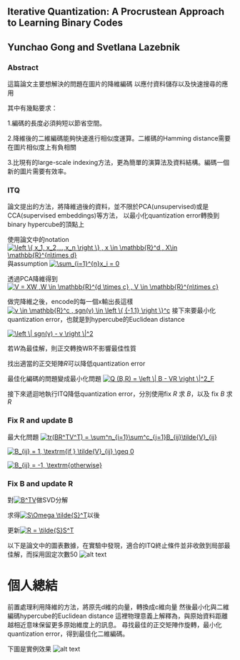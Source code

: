 
## Iterative Quantization: A Procrustean Approach to Learning Binary Codes
## Yunchao Gong and Svetlana Lazebnik


### Abstract

這篇論文主要想解決的問題在圖片的降維編碼
以應付資料儲存以及快速搜尋的應用

其中有幾點要求：

1.編碼的長度必須夠短以節省空間。

2.降維後的二維編碼能夠快速進行相似度運算。二維碼的Hamming distance需要在圖片相似度上有負相關

3.比現有的large-scale indexing方法，更為簡單的演算法及資料結構。編碼一個新的圖片需要有效率。


### ITQ
論文提出的方法，將降維過後的資料，並不限於PCA(unsupervised)或是CCA(supervised embeddings)等方法，
以最小化quantization error轉換到binary hypercube的頂點上

使用論文中的notation 
<a href="https://www.codecogs.com/eqnedit.php?latex=\left&space;\{&space;x_1,&space;x_2,...,x_n&space;\right&space;\}&space;,&space;x&space;\in&space;\mathbb{R}^d&space;,&space;X\in&space;\mathbb{R}^{n\times&space;d}" target="_blank"><img src="https://latex.codecogs.com/gif.latex?\left&space;\{&space;x_1,&space;x_2,...,x_n&space;\right&space;\}&space;,&space;x&space;\in&space;\mathbb{R}^d&space;,&space;X\in&space;\mathbb{R}^{n\times&space;d}" title="\left \{ x_1, x_2,...,x_n \right \} , x \in \mathbb{R}^d , X\in \mathbb{R}^{n\times d}" /></a>
與assumption 
<a href="https://www.codecogs.com/eqnedit.php?latex=\sum_{i=1}^{n}x_i&space;=&space;0" target="_blank"><img src="https://latex.codecogs.com/gif.latex?\sum_{i=1}^{n}x_i&space;=&space;0" title="\sum_{i=1}^{n}x_i = 0" /></a>

透過PCA降維得到<a href="https://www.codecogs.com/eqnedit.php?latex=V&space;=&space;XW&space;,W&space;\in&space;\mathbb{R}^{d&space;\times&space;c}&space;,&space;V&space;\in&space;\mathbb{R}^{n\times&space;c}" target="_blank"><img src="https://latex.codecogs.com/gif.latex?V&space;=&space;XW&space;,W&space;\in&space;\mathbb{R}^{d&space;\times&space;c}&space;,&space;V&space;\in&space;\mathbb{R}^{n\times&space;c}" title="V = XW ,W \in \mathbb{R}^{d \times c} , V \in \mathbb{R}^{n\times c}" /></a>

做完降維之後，encode的每一個x輸出長這樣<a href="https://www.codecogs.com/eqnedit.php?latex=v&space;\in&space;\mathbb{R}^c&space;,&space;sgn(v)&space;\in&space;\left&space;\{&space;{-1,1}&space;\right&space;\}^c" target="_blank"><img src="https://latex.codecogs.com/gif.latex?v&space;\in&space;\mathbb{R}^c&space;,&space;sgn(v)&space;\in&space;\left&space;\{&space;{-1,1}&space;\right&space;\}^c" title="v \in \mathbb{R}^c , sgn(v) \in \left \{ {-1,1} \right \}^c" /></a>
接下來要最小化quantization error，也就是到hypercube的Euclidean distance

<a href="https://www.codecogs.com/eqnedit.php?latex=\left&space;\|&space;sgn(v)&space;-&space;v&space;\right&space;\|^2" target="_blank"><img src="https://latex.codecogs.com/gif.latex?\left&space;\|&space;sgn(v)&space;-&space;v&space;\right&space;\|^2" title="\left \| sgn(v) - v \right \|^2" /></a>


若*W*為最佳解，則正交轉換WR不影響最佳性質

找出適當的正交矩陣*R*可以降低quantization error

最佳化編碼的問題變成最小化問題
<a href="https://www.codecogs.com/eqnedit.php?latex=Q&space;(B,R)&space;=&space;\left&space;\|&space;B&space;-&space;VR&space;\right&space;\|^2_F" target="_blank"><img src="https://latex.codecogs.com/gif.latex?Q&space;(B,R)&space;=&space;\left&space;\|&space;B&space;-&space;VR&space;\right&space;\|^2_F" title="Q (B,R) = \left \| B - VR \right \|^2_F" /></a>

接下來遞迴地執行ITQ降低quantization error，分別使用fix *R* 求 *B*，以及 fix *B* 求 *R*


### Fix R and update B
最大化問題
<a href="https://www.codecogs.com/eqnedit.php?latex=tr(BR^TV^T)&space;=&space;\sum^n_{i=1}\sum^c_{j=1}B_{ij}\tilde{V}_{ij}" target="_blank"><img src="https://latex.codecogs.com/gif.latex?tr(BR^TV^T)&space;=&space;\sum^n_{i=1}\sum^c_{j=1}B_{ij}\tilde{V}_{ij}" title="tr(BR^TV^T) = \sum^n_{i=1}\sum^c_{j=1}B_{ij}\tilde{V}_{ij}" /></a>

<a href="https://www.codecogs.com/eqnedit.php?latex=B_{ij}&space;=&space;1,&space;\textrm{if&space;}&space;\tilde{V}_{ij}&space;\geq&space;0" target="_blank"><img src="https://latex.codecogs.com/gif.latex?B_{ij}&space;=&space;1,&space;\textrm{if&space;}&space;\tilde{V}_{ij}&space;\geq&space;0" title="B_{ij} = 1, \textrm{if } \tilde{V}_{ij} \geq 0" /></a>

<a href="https://www.codecogs.com/eqnedit.php?latex=B_{ij}&space;=&space;-1,&space;\textrm{otherwise}" target="_blank"><img src="https://latex.codecogs.com/gif.latex?B_{ij}&space;=&space;-1,&space;\textrm{otherwise}" title="B_{ij} = -1, \textrm{otherwise}" /></a>

### Fix B and update R
對<a href="https://www.codecogs.com/eqnedit.php?latex=B^TV" target="_blank"><img src="https://latex.codecogs.com/gif.latex?B^TV" title="B^TV" /></a>做SVD分解

求得<a href="https://www.codecogs.com/eqnedit.php?latex=S\Omega&space;\tilde{S}^T" target="_blank"><img src="https://latex.codecogs.com/gif.latex?S\Omega&space;\tilde{S}^T" title="S\Omega \tilde{S}^T" /></a>以後

更新<a href="https://www.codecogs.com/eqnedit.php?latex=R&space;=&space;\tilde{S}S^T" target="_blank"><img src="https://latex.codecogs.com/gif.latex?R&space;=&space;\tilde{S}S^T" title="R = \tilde{S}S^T" /></a>

以下是論文中的圖表數據，在實驗中發現，適合的ITQ終止條件並非收斂到局部最佳解，而採用固定次數50
![alt text](https://github.com/k123321141/paper_notes/blob/master/assignment_1/Lecture_02/img1.png "Figure 2. (a) Quantization error for learning a 32-bit ITQ code on the CIFAR dataset (see Section 3.1). (b) Running time for learning different 32-bit encodings on the Tiny Images dataset. The timings were obtained on a workstation with a 2-core Xeon 3.33GHZ CPU and 32G memory.
")


# 個人總結
前置處理利用降維的方法，將原先d維的向量，轉換成c維向量
然後最小化與二維編碼hypercube的Euclidean distance
這裡物理意義上解釋為，與原始資料距離越相近意味保留更多原始維度上的訊息。
尋找最佳的正交矩陣作旋轉，最小化quantization error，得到最佳化二維編碼。

下圖是實例效果
![alt text](https://github.com/k123321141/paper_notes/blob/master/assignment_1/Lecture_02/img2.png "Figure 8. Sample top retrieved images for query in (a) using 32 bits. Red rectangle denotes false positive. Best viewed in color.
")



